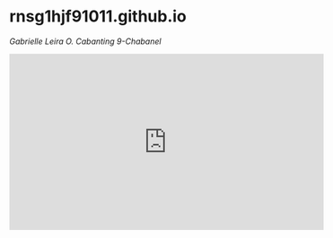 # rnsg1hjf91011.github.io
*Gabrielle Leira O. Cabanting*
*9-Chabanel*
<iframe width="560" height="315" src="https://www.youtube.com/embed/sVTy_wmn5SU?si=lsYIArLqJiHsrisF" title="YouTube video player" frameborder="0" allow="accelerometer; autoplay; clipboard-write; encrypted-media; gyroscope; picture-in-picture; web-share" allowfullscreen></iframe>
